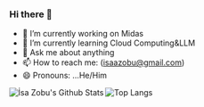### Hi there 👋





- 🔭 I’m currently working on Midas
- 🌱 I’m currently learning Cloud Computing&LLM
- 💬 Ask me about anything
- 📫 How to reach me: (isaazobu@gmail.com)
- 😄 Pronouns: ...He/Him

<img align="left" alt="İsa Zobu's Github Stats" src="https://github-readme-stats.vercel.app/api?username=isazobu&show_icons=true&hide_border=true&count_private=true&theme=vue" />

![Top Langs][mostusedlang]

[mostusedlang]: https://github-readme-stats.vercel.app/api/top-langs/?username=isazobu&show_icons=true&hide_border=true&count_private=true&hide=javascript&layout=compact&theme=vue
